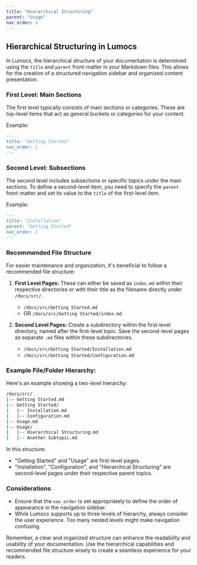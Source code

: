 ```yaml
---
title: "Hierarchical Structuring"
parent: "Usage"
nav_order: 3
---
```


## Hierarchical Structuring in Lumocs

In Lumocs, the hierarchical structure of your documentation is determined using
the `title` and `parent` front-matter in your Markdown files. This allows for
the creation of a structured navigation sidebar and organized content
presentation.

### First Level: Main Sections

The first level typically consists of main sections or categories. These are
top-level items that act as general buckets or categories for your content.

Example:

```markdown
---
title: "Getting Started"
nav_order: 1
---
```

### Second Level: Subsections

The second level includes subsections or specific topics under the main
sections. To define a second-level item, you need to specify the `parent`
front-matter and set its value to the `title` of the first-level item.

Example:

```markdown
---
title: "Installation"
parent: "Getting Started"
nav_order: 1
---
```

### Recommended File Structure

For easier maintenance and organization, it's beneficial to follow a recommended
file structure:

1. **First Level Pages:** These can either be saved as `index.md` within their
   respective directories or with their title as the filename directly under
   `/docs/src/`.

   - `/docs/src/Getting Started.md`
   - OR `/docs/src/Getting Started/index.md`

2. **Second Level Pages:** Create a subdirectory within the first-level
   directory, named after the first-level topic. Save the second-level pages as
   separate `.md` files within these subdirectories.

   - `/docs/src/Getting Started/Installation.md`
   - `/docs/src/Getting Started/Configuration.md`

### Example File/Folder Hierarchy:

Here's an example showing a two-level hierarchy:

```bash
/docs/src/
|-- Getting Started.md
|-- Getting Started/
|   |-- Installation.md
|   |-- Configuration.md
|-- Usage.md
|-- Usage/
|   |-- Hierarchical Structuring.md
|   |-- Another Subtopic.md
```

In this structure:

- "Getting Started" and "Usage" are first-level pages.
- "Installation", "Configuration", and "Hierarchical Structuring" are
  second-level pages under their respective parent topics.

### Considerations

- Ensure that the `nav_order` is set appropriately to define the order of
  appearance in the navigation sidebar.
- While Lumocs supports up to three levels of hierarchy, always consider the
  user experience. Too many nested levels might make navigation confusing.

Remember, a clear and organized structure can enhance the readability and
usability of your documentation. Use the hierarchical capabilities and
recommended file structure wisely to create a seamless experience for your
readers.
